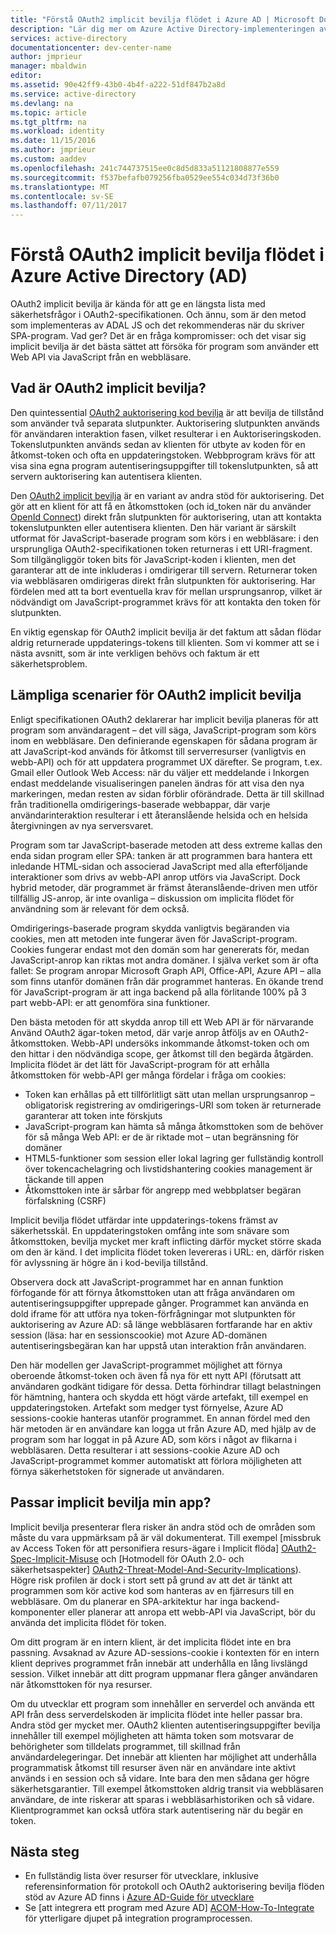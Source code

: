 ```yaml
---
title: "Förstå OAuth2 implicit bevilja flödet i Azure AD | Microsoft Docs"
description: "Lär dig mer om Azure Active Directory-implementeringen av OAuth2 implicit bevilja flödet, och om det är bäst för ditt program."
services: active-directory
documentationcenter: dev-center-name
author: jmprieur
manager: mbaldwin
editor: 
ms.assetid: 90e42ff9-43b0-4b4f-a222-51df847b2a8d
ms.service: active-directory
ms.devlang: na
ms.topic: article
ms.tgt_pltfrm: na
ms.workload: identity
ms.date: 11/15/2016
ms.author: jmprieur
ms.custom: aaddev
ms.openlocfilehash: 241c744737515ee0c8d5d833a51121808877e559
ms.sourcegitcommit: f537befafb079256fba0529ee554c034d73f36b0
ms.translationtype: MT
ms.contentlocale: sv-SE
ms.lasthandoff: 07/11/2017
---
```

# <a name="understanding-the-oauth2-implicit-grant-flow-in-azure-active-directory-ad"></a>Förstå OAuth2 implicit bevilja flödet i Azure Active Directory (AD)
OAuth2 implicit bevilja är kända för att ge en längsta lista med säkerhetsfrågor i OAuth2-specifikationen. Och ännu, som är den metod som implementeras av ADAL JS och det rekommenderas när du skriver SPA-program. Vad ger? Det är en fråga kompromisser: och det visar sig implicit bevilja är det bästa sättet att försöka för program som använder ett Web API via JavaScript från en webbläsare.

## <a name="what-is-the-oauth2-implicit-grant"></a>Vad är OAuth2 implicit bevilja?
Den quintessential [OAuth2 auktorisering kod bevilja](https://tools.ietf.org/html/rfc6749#section-1.3.1) är att bevilja de tillstånd som använder två separata slutpunkter. Auktorisering slutpunkten används för användaren interaktion fasen, vilket resulterar i en Auktoriseringskoden. Tokenslutpunkten används sedan av klienten för utbyte av koden för en åtkomst-token och ofta en uppdateringstoken. Webbprogram krävs för att visa sina egna program autentiseringsuppgifter till tokenslutpunkten, så att servern auktorisering kan autentisera klienten.

Den [OAuth2 implicit bevilja](https://tools.ietf.org/html/rfc6749#section-1.3.2) är en variant av andra stöd för auktorisering. Det gör att en klient för att få en åtkomsttoken (och id_token när du använder [OpenId Connect](http://openid.net/specs/openid-connect-core-1_0.html)) direkt från slutpunkten för auktorisering, utan att kontakta tokenslutpunkten eller autentisera klienten. Den här variant är särskilt utformat för JavaScript-baserade program som körs i en webbläsare: i den ursprungliga OAuth2-specifikationen token returneras i ett URI-fragment. Som tillgängliggör token bits för JavaScript-koden i klienten, men det garanterar att de inte inkluderas i omdirigerar till servern. Returnerar token via webbläsaren omdirigeras direkt från slutpunkten för auktorisering. Har fördelen med att ta bort eventuella krav för mellan ursprungsanrop, vilket är nödvändigt om JavaScript-programmet krävs för att kontakta den token för slutpunkten.

En viktig egenskap för OAuth2 implicit bevilja är det faktum att sådan flödar aldrig returnerade uppdaterings-tokens till klienten. Som vi kommer att se i nästa avsnitt, som är inte verkligen behövs och faktum är ett säkerhetsproblem.

## <a name="suitable-scenarios-for-the-oauth2-implicit-grant"></a>Lämpliga scenarier för OAuth2 implicit bevilja
Enligt specifikationen OAuth2 deklarerar har implicit bevilja planeras för att program som användaragent – det vill säga, JavaScript-program som körs inom en webbläsare. Den definierande egenskapen för sådana program är att JavaScript-kod används för åtkomst till serverresurser (vanligtvis en webb-API) och för att uppdatera programmet UX därefter. Se program, t.ex. Gmail eller Outlook Web Access: när du väljer ett meddelande i Inkorgen endast meddelande visualiseringen panelen ändras för att visa den nya markeringen, medan resten av sidan förblir oförändrade. Detta är till skillnad från traditionella omdirigerings-baserade webbappar, där varje användarinteraktion resulterar i ett återanslående helsida och en helsida återgivningen av nya serversvaret.

Program som tar JavaScript-baserade metoden att dess extreme kallas den enda sidan program eller SPA: tanken är att programmen bara hantera ett inledande HTML-sidan och associerad JavaScript med alla efterföljande interaktioner som drivs av webb-API anrop utförs via JavaScript. Dock hybrid metoder, där programmet är främst återanslående-driven men utför tillfällig JS-anrop, är inte ovanliga – diskussion om implicita flödet för användning som är relevant för dem också.

Omdirigerings-baserade program skydda vanligtvis begäranden via cookies, men att metoden inte fungerar även för JavaScript-program. Cookies fungerar endast mot den domän som har genererats för, medan JavaScript-anrop kan riktas mot andra domäner. I själva verket som är ofta fallet: Se program anropar Microsoft Graph API, Office-API, Azure API – alla som finns utanför domänen från där programmet hanteras. En ökande trend för JavaScript-program är att inga backend på alla förlitande 100% på 3 part webb-API: er att genomföra sina funktioner.

Den bästa metoden för att skydda anrop till ett Web API är för närvarande Använd OAuth2 ägar-token metod, där varje anrop åtföljs av en OAuth2-åtkomsttoken. Webb-API undersöks inkommande åtkomst-token och om den hittar i den nödvändiga scope, ger åtkomst till den begärda åtgärden. Implicita flödet är det lätt för JavaScript-program för att erhålla åtkomsttoken för webb-API ger många fördelar i fråga om cookies:

* Token kan erhållas på ett tillförlitligt sätt utan mellan ursprungsanrop – obligatorisk registrering av omdirigerings-URI som token är returnerade garanterar att token inte förskjuts
* JavaScript-program kan hämta så många åtkomsttoken som de behöver för så många Web API: er de är riktade mot – utan begränsning för domäner
* HTML5-funktioner som session eller lokal lagring ger fullständig kontroll över tokencachelagring och livstidshantering cookies management är täckande till appen
* Åtkomsttoken inte är sårbar för angrepp med webbplatser begäran förfalskning (CSRF)

Implicit bevilja flödet utfärdar inte uppdaterings-tokens främst av säkerhetsskäl. En uppdateringstoken omfång inte som snävare som åtkomsttoken, bevilja mycket mer kraft inflicting därför mycket större skada om den är känd. I det implicita flödet token levereras i URL: en, därför risken för avlyssning är högre än i kod-bevilja tillstånd.

Observera dock att JavaScript-programmet har en annan funktion förfogande för att förnya åtkomsttoken utan att fråga användaren om autentiseringsuppgifter upprepade gånger. Programmet kan använda en dold iframe för att utföra nya token-förfrågningar mot slutpunkten för auktorisering av Azure AD: så länge webbläsaren fortfarande har en aktiv session (läsa: har en sessionscookie) mot Azure AD-domänen autentiseringsbegäran kan har uppstå utan interaktion från användaren.

Den här modellen ger JavaScript-programmet möjlighet att förnya oberoende åtkomst-token och även få nya för ett nytt API (förutsatt att användaren godkänt tidigare för dessa. Detta förhindrar tillagt belastningen för hämtning, hantera och skydda ett högt värde artefakt, till exempel en uppdateringstoken. Artefakt som medger tyst förnyelse, Azure AD sessions-cookie hanteras utanför programmet. En annan fördel med den här metoden är en användare kan logga ut från Azure AD, med hjälp av de program som har loggat in på Azure AD, som körs i något av flikarna i webbläsaren. Detta resulterar i att sessions-cookie Azure AD och JavaScript-programmet kommer automatiskt att förlora möjligheten att förnya säkerhetstoken för signerade ut användaren.

## <a name="is-the-implicit-grant-suitable-for-my-app"></a>Passar implicit bevilja min app?
Implicit bevilja presenterar flera risker än andra stöd och de områden som måste du vara uppmärksam på är väl dokumenterat. Till exempel [missbruk av Access Token för att personifiera resurs-ägare i Implicit flöda] [ OAuth2-Spec-Implicit-Misuse] och [Hotmodell för OAuth 2.0- och säkerhetsaspekter] [ OAuth2-Threat-Model-And-Security-Implications]). Högre risk profilen är dock i stort sett på grund av att det är tänkt att programmen som kör active kod som hanteras av en fjärresurs till en webbläsare. Om du planerar en SPA-arkitektur har inga backend-komponenter eller planerar att anropa ett webb-API via JavaScript, bör du använda det implicita flödet för token.

Om ditt program är en intern klient, är det implicita flödet inte en bra passning. Avsaknad av Azure AD-sessions-cookie i kontexten för en intern klient deprives programmet från innebär att underhålla en lång livslängd session. Vilket innebär att ditt program uppmanar flera gånger användaren när åtkomsttoken för nya resurser.

Om du utvecklar ett program som innehåller en serverdel och använda ett API från dess serverdelskoden är implicita flödet inte heller passar bra. Andra stöd ger mycket mer. OAuth2 klienten autentiseringsuppgifter bevilja innehåller till exempel möjligheten att hämta token som motsvarar de behörigheter som tilldelats programmet, till skillnad från användardelegeringar. Det innebär att klienten har möjlighet att underhålla programmatisk åtkomst till resurser även när en användare inte aktivt används i en session och så vidare. Inte bara den men sådana ger högre säkerhetsgarantier. Till exempel åtkomsttoken aldrig transit via webbläsaren användare, de inte riskerar att sparas i webbläsarhistoriken och så vidare. Klientprogrammet kan också utföra stark autentisering när du begär en token.

## <a name="next-steps"></a>Nästa steg
* En fullständig lista över resurser för utvecklare, inklusive referensinformation för protokoll och OAuth2 auktorisering bevilja flöden stöd av Azure AD finns i [Azure AD-Guide för utvecklare][AAD-Developers-Guide]
* Se [att integrera ett program med Azure AD] [ ACOM-How-To-Integrate] för ytterligare djupet på integration programprocessen.

<!--Image references-->

<!--Reference style links in use-->
[AAD-Developers-Guide]: active-directory-developers-guide.md
[ACOM-How-And-Why-Apps-Added-To-AAD]: active-directory-how-applications-are-added.md
[ACOM-How-To-Integrate]: active-directory-how-to-integrate.md
[OAuth2-Spec-Implicit-Misuse]: https://tools.ietf.org/html/rfc6749#section-10.16
[OAuth2-Threat-Model-And-Security-Implications]: https://tools.ietf.org/html/rfc6819
